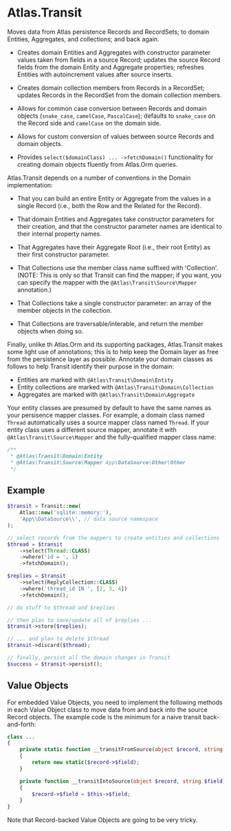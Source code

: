 # Atlas.Transit

Moves data from Atlas persistence Records and RecordSets; to domain Entities,
Aggregates, and collections; and back again.

- Creates domain Entities and Aggregates with constructor parameter values taken
  from fields in a source Record; updates the source Record fields from the
  domain Entity and Aggregate properties; refreshes Entities with autoincrement
  values after source inserts.

- Creates domain collection members from Records in a RecordSet; updates Records
  in the RecordSet from the domain collection members.

- Allows for common case conversion between Records and domain objects
  (`snake_case`, `camelCase`, `PascalCase`); defaults to `snake_case` on the
  Record side and `camelCase` on the domain side.

- Allows for custom conversion of values between source Records and domain
  objects.

- Provides `select($domainClass) ... ->fetchDomain()` functionality for creating
  domain objects fluently from Atlas.Orm queries.

Atlas.Transit depends on a number of conventions in the Domain implementation:

- That you can build an entire Entity or Aggregate from the values in a
  single Record (i.e., both the Row and the Related for the Record).

- That domain Entities and Aggregates take constructor parameters for their
  creation, and that the constructor parameter names are identical to their
  internal property names.

- That Aggregates have their Aggregate Root (i.e., their root Entity) as their
  first constructor parameter.

- That Collections use the member class name suffixed with 'Collection'.
  (NOTE: This is only so that Transit can find the mapper; if you want, you
  can specify the mapper with the `@Atlas\Transit\Source\Mapper` annotation.)

- That Collections take a single constructor parameter: an array of the member
  objects in the collection.

- That Collections are traversable/interable, and return the member objects when
  doing so.

Finally, unlike th Atlas.Orm and its supporting packages, Atlas.Transit makes
some light use of annotations; this is to help keep the Domain layer as free
from the persistence layer as possible. Annotate your domain classes as follows
to help Transit identify their purpose in the domain:

- Entities are marked with `@Atlas\Transit\Domain\Entity`
- Entity collections are marked with `@Atlas\Transit\Domain\Collection`
- Aggregates are marked with `@Atlas\Transit\Domain\Aggregate`

Your entity classes are presumed by default to have the same names as your
persisence mapper classes. For example, a domain class named `Thread`
automatically uses a source mapper class named `Thread`. If your entity class
uses a different source mapper, annotate it with `@Atlas\Transit\Source\Mapper`
and the fully-qualified mapper class name:

```php
/**
 * @Atlas\Transit\Domain\Entity
 * @Atlas\Transit\Source\Mapper App\DataSource\Other\Other
 */
```

## Example

```php
$transit = Transit::new(
    Atlas::new('sqlite::memory:'),
    'App\\DataSource\\', // data source namespace
);

// select records from the mappers to create entities and collections
$thread = $transit
    ->select(Thread::CLASS)
    ->where('id = ', 1)
    ->fetchDomain();

$replies = $transit
    ->select(ReplyCollection::CLASS)
    ->where('thread_id IN ', [2, 3, 4])
    ->fetchDomain();

// do stuff to $thread and $replies

// then plan to save/update all of $replies ...
$transit->store($replies);

// ... and plan to delete $thread
$transit->discard($thread);

// finally, persist all the domain changes in Transit
$success = $transit->persist();
```

## Value Objects

For embedded Value Objects, you need to implement the following methods in each
Value Object class to move data from and back into the source Record objects.
The example code is the minimum for a naive transit back-and-forth:

```php
class ...
{
    private static function __transitFromSource(object $record, string $field)
    {
        return new static($record->$field);
    }

    private function __transitIntoSource(object $record, string $field)
    {
        $record->$field = $this->$field;
    }
}
```

Note that Record-backed Value Objects are going to be very tricky.
